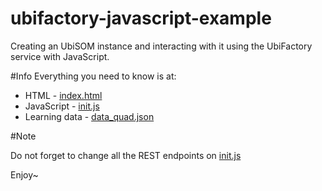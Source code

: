 # ubifactory-javascript-example
Creating an UbiSOM instance and interacting with it using the UbiFactory service with JavaScript.

#Info
Everything you need to know is at:
  * HTML - [index.html](https://github.com/carlosbate/ubifactory-javascript-example/blob/master/index.html)
  * JavaScript - [init.js](https://github.com/carlosbate/ubifactory-javascript-example/blob/master/js/init.js)
  * Learning data - [data_quad.json](https://github.com/carlosbate/ubifactory-javascript-example/blob/master/data/data_quad.json)

#Note

Do not forget to change all the REST endpoints on [init.js](https://github.com/carlosbate/ubifactory-javascript-example/blob/master/js/init.js)

Enjoy~
